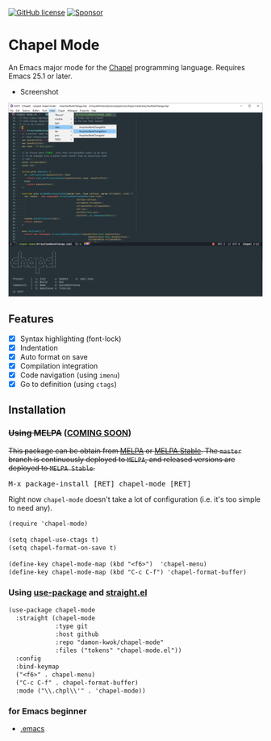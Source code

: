 [![GitHub license](https://img.shields.io/github/license/damon-kwok/chapel-mode?logo=gnu&.svg)](https://github.com/damon-kwok/chapel-mode/blob/master/COPYING)
[![Sponsor](https://img.shields.io/badge/Support%20Me-%F0%9F%92%97-ff69b4.svg)](https://www.patreon.com/DamonKwok)
<!-- [![MELPA](http://melpa.org/packages/chapel-mode-badge.svg)](http://melpa.org/#/chapel-mode) -->
<!-- [![MELPA Stable](http://stable.melpa.org/packages/chapel-mode-badge.svg)](http://stable.melpa.org/#/chapel-mode) -->

# Chapel Mode

An Emacs major mode for the [Chapel](https://chapel-lang.org/) programming language.
Requires Emacs 25.1 or later.

- Screenshot

![screenshot](https://github.com/damon-kwok/chapel-mode/blob/master/screenshot.png)

## Features

- [x] Syntax highlighting (font-lock)
- [x] Indentation
- [x] Auto format on save
- [x] Compilation integration
- [x] Code navigation (using `imenu`)
- [x] Go to definition (using `ctags`)
<!-- - [x] Workspace support -->
<!-- - [x] Code completion (using `company-mode`) -->
<!-- - [x] TODO highlighting -->
<!-- - [x] Rainbow delimiters -->
<!-- - [x] Whitespace character dsiplay -->
<!-- - [x] Fill column indicator -->
<!-- - [x] `Chapel` mode menu -->
<!-- - [x] Code folding -->

## Installation

### ~~Using MELPA~~ ([COMING SOON](https://github.com/melpa/melpa/pull/7066))
~~This package can be obtain from
[MELPA](http://melpa.org/#/chapel-mode) or
[MELPA Stable](http://stable.melpa.org/#/chapel-mode). The `master`
branch is continuously deployed to `MELPA`, and released versions are
deployed to `MELPA Stable`.~~

<kbd>M-x package-install [RET] chapel-mode [RET]</kbd>

Right now `chapel-mode` doesn't take a lot of configuration (i.e.
it's too simple to need any).

```elisp
(require 'chapel-mode)

(setq chapel-use-ctags t)
(setq chapel-format-on-save t)

(define-key chapel-mode-map (kbd "<f6>")  'chapel-menu)
(define-key chapel-mode-map (kbd "C-c C-f") 'chapel-format-buffer)
```

### Using [use-package](https://github.com/jwiegley/use-package) and [straight.el](https://github.com/raxod502/straight.el)

```elisp
(use-package chapel-mode
  :straight (chapel-mode
             :type git
             :host github
             :repo "damon-kwok/chapel-mode"
             :files ("tokens" "chapel-mode.el"))
  :config
  :bind-keymap
  ("<f6>" . chapel-menu)
  ("C-c C-f" . chapel-format-buffer)
  :mode ("\\.chpl\\'" . 'chapel-mode))
```

### for Emacs beginner

- [.emacs](https://github.com/damon-kwok/chapel-mode/blob/master/examples/for-beginner/.emacs)
